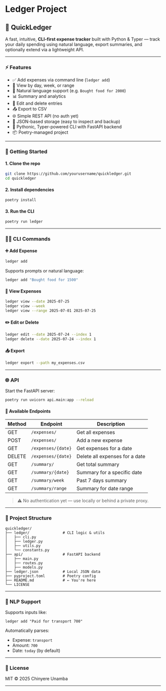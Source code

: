 # Ledger Project

## 🧾 QuickLedger

A fast, intuitive, **CLI-first expense tracker** built with Python & Typer — track your daily spending using natural language, export summaries, and optionally extend via a lightweight API.

---

### ⚡ Features

* ✅ Add expenses via command line (`ledger add`)
* 📅 View by day, week, or range
* 🧠 Natural language support (e.g. `Bought food for 2000`)
* 📊 Summary and analytics
* 🧹 Edit and delete entries
* 📤 Export to CSV
* 🌐 Simple REST API (no auth yet)
* 📝 JSON-based storage (easy to inspect and backup)
* 🐍 Pythonic, Typer-powered CLI with FastAPI backend
* 📦 Poetry-managed project

---

### 🚀 Getting Started

#### 1. Clone the repo

```bash
git clone https://github.com/yourusername/quickledger.git
cd quickledger
```

#### 2. Install dependencies

```bash
poetry install
```

#### 3. Run the CLI

```bash
poetry run ledger
```

---

### 🧑‍💻 CLI Commands

#### ➕ Add Expense

```bash
ledger add
```

Supports prompts or natural language:

```bash
ledger add "Bought food for 1500"
```

#### 📅 View Expenses

```bash
ledger view --date 2025-07-25
ledger view --week
ledger view --range 2025-07-01 2025-07-25
```

#### ✏️ Edit or Delete

```bash
ledger edit --date 2025-07-24 --index 1
ledger delete --date 2025-07-24 --index 1
```

#### 📤 Export

```bash
ledger export --path my_expenses.csv
```

---

### 🌐 API

Start the FastAPI server:

```bash
poetry run uvicorn api.main:app --reload
```

#### 🔗 Available Endpoints

| Method | Endpoint           | Description                    |
| ------ | ------------------ | ------------------------------ |
| GET    | `/expenses/`       | Get all expenses               |
| POST   | `/expenses/`       | Add a new expense              |
| GET    | `/expenses/{date}` | Get expenses for a date        |
| DELETE | `/expenses/{date}` | Delete all expenses for a date |
| GET    | `/summary/`        | Get total summary              |
| GET    | `/summary/{date}`  | Summary for a specific date    |
| GET    | `/summary/week`    | Past 7 days summary            |
| GET    | `/summary/range`   | Summary for date range         |

> ⚠️ No authentication yet — use locally or behind a private proxy.

---

### 📂 Project Structure

```
quickledger/
├── ledger/               # CLI logic & utils
│   ├── cli.py
│   ├── ledger.py
│   ├── utils.py
│   └── constants.py
├── api/                  # FastAPI backend
│   ├── main.py
│   ├── routes.py
│   ├── models.py
├── ledger.json           # Local JSON data
├── pyproject.toml        # Poetry config
├── README.md             # ← You're here
└── LICENSE
```

---

### 🧠 NLP Support

Supports inputs like:

```
ledger add "Paid for transport 700"
```

Automatically parses:

* Expense: `transport`
* Amount: `700`
* Date: `today` (by default)

---

### 📃 License

MIT © 2025 Chinyere Unamba

---